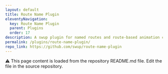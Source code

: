 ```yaml
---
layout: default
title: Route Name Plugin
eleventyNavigation:
  key: Route Name Plugin
  parent: Plugins
  order: 17
description: A swup plugin for named routes and route-based animation classes
permalink: /plugins/route-name-plugin/
repo_link: https://github.com/swup/route-name-plugin
---
```


⚠️ This page content is loaded from the repository README.md file. Edit the file in the source repository.
